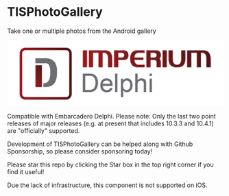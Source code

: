 # TISPhotoGallery
Take one or multiple photos from the Android gallery

![Alt text](./LogoImperiumDelphi.png?raw=true "")


Compatible with Embarcadero Delphi. Please note: Only the last two point releases of major releases (e.g. at present that includes 10.3.3 and 10.4.1) are "officially" supported.

Development of TISPhotoGallery can be helped along with Github Sponsorship, so please consider sponsoring today!

Please star this repo by clicking the Star box in the top right corner if you find it useful!

Due the lack of infrastructure, this component is not supported on iOS.

